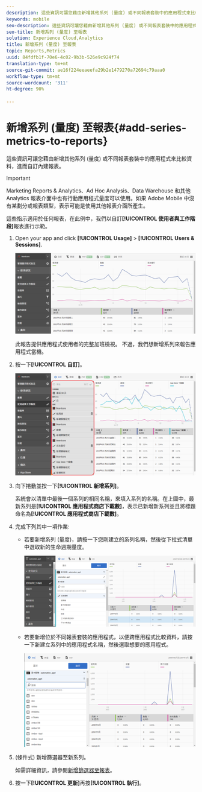 ```yaml
---
description: 這些資訊可讓您藉由新增其他系列 (量度) 或不同報表套裝中的應用程式來比較資料，進而自訂內建報表。
keywords: mobile
seo-description: 這些資訊可讓您藉由新增其他系列 (量度) 或不同報表套裝中的應用程式來比較資料，進而自訂內建報表。
seo-title: 新增系列 (量度) 至報表
solution: Experience Cloud,Analytics
title: 新增系列 (量度) 至報表
topic: Reports,Metrics
uuid: 84fdfb1f-70e6-4c02-9b3b-526e9c924f74
translation-type: tm+mt
source-git-commit: ae16f224eeaeefa29b2e1479270a72694c79aaa0
workflow-type: tm+mt
source-wordcount: '311'
ht-degree: 90%

---
```



# 新增系列 (量度) 至報表{#add-series-metrics-to-reports}

這些資訊可讓您藉由新增其他系列 (量度) 或不同報表套裝中的應用程式來比較資料，進而自訂內建報表。

>[!IMPORTANT]
>
>Marketing Reports &amp; Analytics、Ad Hoc Analysis、Data Warehouse 和其他 Analytics 報表介面中也有行動應用程式量度可以使用。如果 Adobe Mobile 中沒有某劃分或報表類型，表示可能是使用其他報表介面所產生。

這些指示適用於任何報表，在此例中，我們以自訂&#x200B;**[!UICONTROL 使用者與工作階段]**&#x200B;報表進行示範。

1. Open your app and click **[!UICONTROL Usage]** > **[!UICONTROL Users &amp; Sessions]**.

   ![步驟結果](assets/customize1.png)

   此報告提供應用程式使用者的完整加班檢視。 不過，我們想新增系列來報告應用程式當機。

1. 按一下&#x200B;**[!UICONTROL 自訂]**。

   ![步驟結果](assets/customize2.png)

1. 向下捲動並按一下&#x200B;**[!UICONTROL 新增系列]**。

   系統會以清單中最後一個系列的相同名稱，來填入系列的名稱。在上圖中，最新系列是&#x200B;**[!UICONTROL 應用程式商店下載數]**，表示已新增新系列並且將標題命名為&#x200B;**[!UICONTROL 應用程式商店下載數]**。

1. 完成下列其中一項作業:

   * 若要新增系列 (量度)，請按一下您剛建立的系列名稱，然後從下拉式清單中選取新的生命週期量度。

      ![步驟結果](assets/add_series.png)

   * 若要新增位於不同報表套裝的應用程式，以便跨應用程式比較資料，請按一下新建立系列中的應用程式名稱，然後選取想要的應用程式。

      ![](assets/add_series_app.png)

1. (條件式) 新增篩選器至新系列。

   如需詳細資訊，請參閱[新增篩選器至報表](/help/using/usage/reports-customize/t-reports-customize.md)。
1. 按一下&#x200B;**[!UICONTROL 更新]**&#x200B;再按&#x200B;**[!UICONTROL 執行]**。
